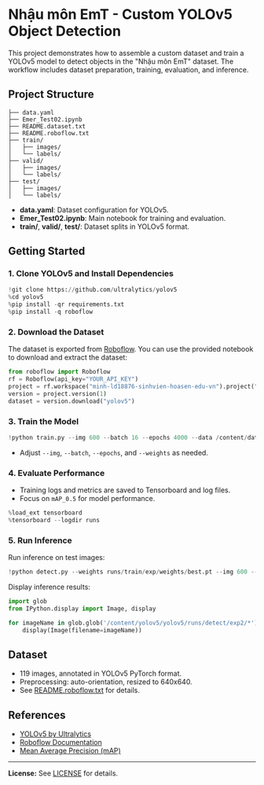 # Nhậu môn EmT - Custom YOLOv5 Object Detection

This project demonstrates how to assemble a custom dataset and train a YOLOv5 model to detect objects in the "Nhậu môn EmT" dataset. The workflow includes dataset preparation, training, evaluation, and inference.

## Project Structure

```
├── data.yaml
├── Emer_Test02.ipynb
├── README.dataset.txt
├── README.roboflow.txt
├── train/
│   ├── images/
│   └── labels/
├── valid/
│   ├── images/
│   └── labels/
├── test/
│   ├── images/
│   └── labels/
```

- **data.yaml**: Dataset configuration for YOLOv5.
- **Emer_Test02.ipynb**: Main notebook for training and evaluation.
- **train/**, **valid/**, **test/**: Dataset splits in YOLOv5 format.

## Getting Started

### 1. Clone YOLOv5 and Install Dependencies

```python
!git clone https://github.com/ultralytics/yolov5
%cd yolov5
%pip install -qr requirements.txt
%pip install -q roboflow
```

### 2. Download the Dataset

The dataset is exported from [Roboflow](https://roboflow.com/). You can use the provided notebook to download and extract the dataset:

```python
from roboflow import Roboflow
rf = Roboflow(api_key="YOUR_API_KEY")
project = rf.workspace("minh-ld18876-sinhvien-hoasen-edu-vn").project("nhau-mon-emt")
version = project.version(1)
dataset = version.download("yolov5")
```

### 3. Train the Model

```python
!python train.py --img 600 --batch 16 --epochs 4000 --data /content/datasets/Nhậu-môn-EmT-1/data.yaml --weights yolov5s.pt
```

- Adjust `--img`, `--batch`, `--epochs`, and `--weights` as needed.

### 4. Evaluate Performance

- Training logs and metrics are saved to Tensorboard and log files.
- Focus on `mAP_0.5` for model performance.

```python
%load_ext tensorboard
%tensorboard --logdir runs
```

### 5. Run Inference

Run inference on test images:

```python
!python detect.py --weights runs/train/exp/weights/best.pt --img 600 --conf 0.1 --source /content/yolov5/yolov5/SET06
```

Display inference results:

```python
import glob
from IPython.display import Image, display

for imageName in glob.glob('/content/yolov5/yolov5/runs/detect/exp2/*'):
    display(Image(filename=imageName))
```

## Dataset

- 119 images, annotated in YOLOv5 PyTorch format.
- Preprocessing: auto-orientation, resized to 640x640.
- See [README.roboflow.txt](README.roboflow.txt) for details.

## References

- [YOLOv5 by Ultralytics](https://github.com/ultralytics/yolov5)
- [Roboflow Documentation](https://docs.roboflow.com/)
- [Mean Average Precision (mAP)](https://blog.roboflow.com/mean-average-precision/)

---

**License:** See [LICENSE](LICENSE) for details.
